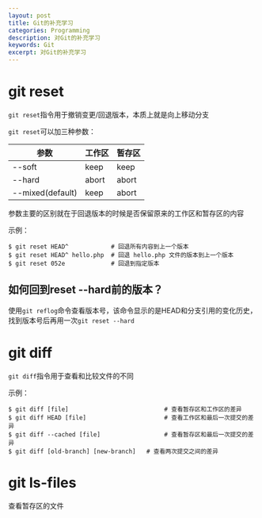 ```yaml
---
layout: post
title: Git的补充学习
categories: Programming
description: 对Git的补充学习
keywords: Git
excerpt: 对Git的补充学习
---
```


# git reset
`git reset`指令用于撤销变更/回退版本，本质上就是向上移动分支

`git reset`可以加三种参数：

|参数| 工作区 | 暂存区 |
|----------|----------|----------|
| --soft    | keep  | keep |
| --hard   | abort   | abort   |
| --mixed(default)    | keep   | abort  |

参数主要的区别就在于回退版本的时候是否保留原来的工作区和暂存区的内容

示例：

```
$ git reset HEAD^            # 回退所有内容到上一个版本  
$ git reset HEAD^ hello.php  # 回退 hello.php 文件的版本到上一个版本  
$ git reset 052e             # 回退到指定版本
```

## 如何回到reset --hard前的版本？
使用`git reflog`命令查看版本号，该命令显示的是HEAD和分支引用的变化历史，找到版本号后再用一次`git reset --hard`


# git diff
`git diff`指令用于查看和比较文件的不同

示例：
```
$ git diff [file]                           # 查看暂存区和工作区的差异  
$ git diff HEAD [file]                      # 查看工作区和最后一次提交的差异
$ git diff --cached [file]                  # 查看暂存区和最后一次提交的差异
$ git diff [old-branch] [new-branch]   # 查看两次提交之间的差异
```

# git ls-files
查看暂存区的文件